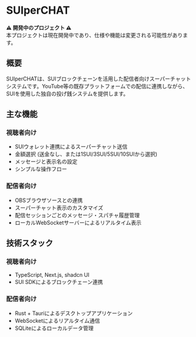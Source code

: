 # SUIperCHAT

**⚠️ 開発中のプロジェクト ⚠️**  
本プロジェクトは現在開発中であり、仕様や機能は変更される可能性があります。

## 概要

SUIperCHATは、SUIブロックチェーンを活用した配信者向けスーパーチャットシステムです。YouTube等の既存プラットフォームでの配信に連携しながら、SUIを使用した独自の投げ銭システムを提供します。

## 主な機能

### 視聴者向け
- SUIウォレット連携によるスーパーチャット送信
- 金額選択 (送金なし、または1SUI/3SUI/5SUI/10SUIから選択)
- メッセージと表示名の設定
- シンプルな操作フロー

### 配信者向け
- OBSブラウザソースとの連携
- スーパーチャット表示のカスタマイズ
- 配信セッションごとのメッセージ・スパチャ履歴管理
- ローカルWebSocketサーバーによるリアルタイム表示

## 技術スタック

### 視聴者向け
- TypeScript, Next.js, shadcn UI
- SUI SDKによるブロックチェーン連携

### 配信者向け
- Rust + Tauriによるデスクトップアプリケーション
- WebSocketによるリアルタイム通信
- SQLiteによるローカルデータ管理